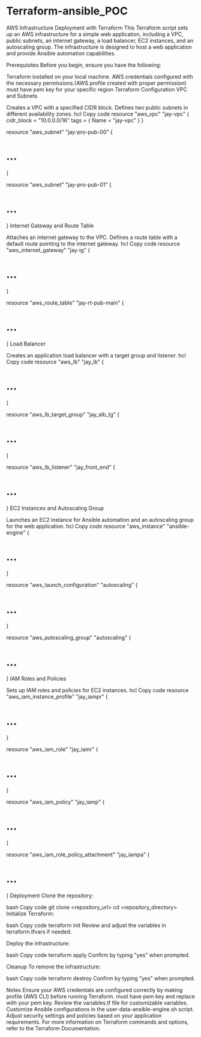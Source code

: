 # Terraform-ansible_POC
AWS Infrastructure Deployment with Terraform
This Terraform script sets up an AWS infrastructure for a simple web application, including a VPC, public subnets, an internet gateway, a load balancer, EC2 instances, and an autoscaling group. The infrastructure is designed to host a web application and provide Ansible automation capabilities.

Prerequisites
Before you begin, ensure you have the following:

Terraform installed on your local machine.
AWS credentials configured with the necessary permissions.(AWS profile created with proper permission)
must have pem key for your specific region
Terraform Configuration
VPC and Subnets

Creates a VPC with a specified CIDR block.
Defines two public subnets in different availability zones.
hcl
Copy code
resource "aws_vpc" "jay-vpc" {
  cidr_block = "10.0.0.0/16"
  tags = {
    Name = "jay-vpc"
  }
}

resource "aws_subnet" "jay-pro-pub-00" {
  # ...
}

resource "aws_subnet" "jay-pro-pub-01" {
  # ...
}
Internet Gateway and Route Table

Attaches an internet gateway to the VPC.
Defines a route table with a default route pointing to the internet gateway.
hcl
Copy code
resource "aws_internet_gateway" "jay-ig" {
  # ...
}

resource "aws_route_table" "jay-rt-pub-main" {
  # ...
}
Load Balancer

Creates an application load balancer with a target group and listener.
hcl
Copy code
resource "aws_lb" "jay_lb" {
  # ...
}

resource "aws_lb_target_group" "jay_alb_tg" {
  # ...
}

resource "aws_lb_listener" "jay_front_end" {
  # ...
}
EC2 Instances and Autoscaling Group

Launches an EC2 instance for Ansible automation and an autoscaling group for the web application.
hcl
Copy code
resource "aws_instance" "ansible-engine" {
  # ...
}

resource "aws_launch_configuration" "autoscaling" {
  # ...
}

resource "aws_autoscaling_group" "autoscaling" {
  # ...
}
IAM Roles and Policies

Sets up IAM roles and policies for EC2 instances.
hcl
Copy code
resource "aws_iam_instance_profile" "jay_iampr" {
  # ...
}

resource "aws_iam_role" "jay_iamr" {
  # ...
}

resource "aws_iam_policy" "jay_iamp" {
  # ...
}

resource "aws_iam_role_policy_attachment" "jay_iampa" {
  # ...
}
Deployment
Clone the repository:

bash
Copy code
git clone <repository_url>
cd <repository_directory>
Initialize Terraform:

bash
Copy code
terraform init
Review and adjust the variables in terraform.tfvars if needed.

Deploy the infrastructure:

bash
Copy code
terraform apply
Confirm by typing "yes" when prompted.

Cleanup
To remove the infrastructure:

bash
Copy code
terraform destroy
Confirm by typing "yes" when prompted.

Notes
Ensure your AWS credentials are configured correctly by making profile (AWS CLI) before running Terraform.
must have pem key and replace with your pem key.
Review the variables.tf file for customizable variables.
Customize Ansible configurations in the user-data-ansible-engine.sh script.
Adjust security settings and policies based on your application requirements.
For more information on Terraform commands and options, refer to the Terraform Documentation.







